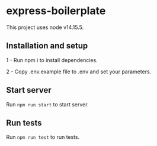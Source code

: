 # express-boilerplate

This project uses node v14.15.5.

## Installation and setup 

1 - Run npm i to install dependencies.

2 - Copy .env.example file to .env and set your parameters.


## Start server

Run `npm run start` to start server.

## Run tests

Run `npm run test` to run tests.